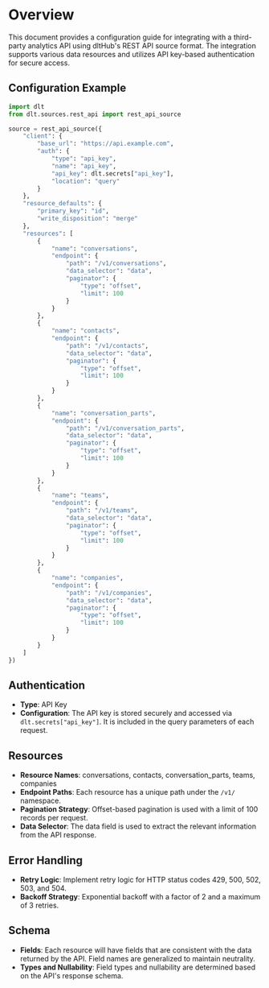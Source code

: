 # Overview

This document provides a configuration guide for integrating with a third-party analytics API using dltHub's REST API source format. The integration supports various data resources and utilizes API key-based authentication for secure access.

## Configuration Example

```python
import dlt
from dlt.sources.rest_api import rest_api_source

source = rest_api_source({
    "client": {
        "base_url": "https://api.example.com",
        "auth": {
            "type": "api_key",
            "name": "api_key",
            "api_key": dlt.secrets["api_key"],
            "location": "query"
        }
    },
    "resource_defaults": {
        "primary_key": "id",
        "write_disposition": "merge"
    },
    "resources": [
        {
            "name": "conversations",
            "endpoint": {
                "path": "/v1/conversations",
                "data_selector": "data",
                "paginator": {
                    "type": "offset",
                    "limit": 100
                }
            }
        },
        {
            "name": "contacts",
            "endpoint": {
                "path": "/v1/contacts",
                "data_selector": "data",
                "paginator": {
                    "type": "offset",
                    "limit": 100
                }
            }
        },
        {
            "name": "conversation_parts",
            "endpoint": {
                "path": "/v1/conversation_parts",
                "data_selector": "data",
                "paginator": {
                    "type": "offset",
                    "limit": 100
                }
            }
        },
        {
            "name": "teams",
            "endpoint": {
                "path": "/v1/teams",
                "data_selector": "data",
                "paginator": {
                    "type": "offset",
                    "limit": 100
                }
            }
        },
        {
            "name": "companies",
            "endpoint": {
                "path": "/v1/companies",
                "data_selector": "data",
                "paginator": {
                    "type": "offset",
                    "limit": 100
                }
            }
        }
    ]
})
```

## Authentication

- **Type**: API Key
- **Configuration**: The API key is stored securely and accessed via `dlt.secrets["api_key"]`. It is included in the query parameters of each request.

## Resources

- **Resource Names**: conversations, contacts, conversation_parts, teams, companies
- **Endpoint Paths**: Each resource has a unique path under the `/v1/` namespace.
- **Pagination Strategy**: Offset-based pagination is used with a limit of 100 records per request.
- **Data Selector**: The data field is used to extract the relevant information from the API response.

## Error Handling

- **Retry Logic**: Implement retry logic for HTTP status codes 429, 500, 502, 503, and 504.
- **Backoff Strategy**: Exponential backoff with a factor of 2 and a maximum of 3 retries.

## Schema

- **Fields**: Each resource will have fields that are consistent with the data returned by the API. Field names are generalized to maintain neutrality.
- **Types and Nullability**: Field types and nullability are determined based on the API's response schema.